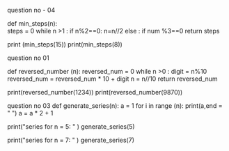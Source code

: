 
question no - 04 


def min_steps(n):  
    steps = 0 
    while n >1 :
     if n%2==0:
       n=n//2
    else :
    if num %3==0
    return steps

print (min_steps(15))
print(min_steps(8))




question no 01

def reversed_number (n):
    reversed_num = 0
    while n >0 :
        digit = n%10
        reversed_num = reversed_num * 10 + digit
        n = n//10 
    return reversed_num

print(reversed_number(1234))
print(reversed_number(9870))






question no 03
def generate_series(n):
     a = 1 
     for i in range (n):
         print(a,end = " ")
         a = a * 2 + 1

print("series for n = 5: " )
generate_series(5)


print("series for n = 7: " )
generate_series(7)

